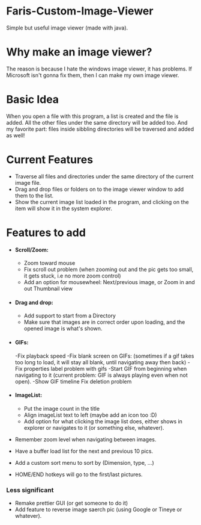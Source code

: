 # Faris-Custom-Image-Viewer
Simple but useful image viewer (made with java).

# Why make an image viewer?
The reason is because I hate the windows image viewer, it has problems. If Microsoft isn't gonna fix them, then I can make my own image viewer.

# Basic Idea
When you open a file with this program, a list is created and the file is added. All the other files under the same directory will be added too. And my favorite part: files inside sibbling directories will be traversed and added as well!

# Current Features
- Traverse all files and directories under the same directory of the current image file.
- Drag and drop files or folders on to the image viewer window to add them to the list.
- Show the current image list loaded in the program, and clicking on the item will show it in the system explorer.




# Features to add
- #### Scroll/Zoom:
	- Zoom toward mouse
	- Fix scroll out problem (when zooming out and the pic gets too small, it gets stuck, i.e no more zoom control)
	- Add an option for mousewheel: Next/previous image, or Zoom in and out
Thumbnail view
- #### Drag and drop:
	- Add support to start from a Directory
	- Make sure that images are in correct order upon loading, and the opened image is what's shown.
	 
- #### GIFs:
	-Fix playback speed
	-Fix blank screen on GIFs: (sometimes if a gif takes too long to load, it will stay all blank, until navigating away then back)
	-Fix properties label problem with gifs
	-Start GIF from beginning when navigating to it (current problem: GIF is always playing even when not open).
	-Show GIF timeline
Fix deletion problem
- #### ImageList:
	- Put the image count in the title
	- Align imageList text to left (maybe add an icon too :D)
	- Add option for what clicking the image list does, either shows in explorer or navigates to it (or something else, whatever).
- Remember zoom level when navigating between images.
- Have a buffer load list for the next and previous 10 pics.
- Add a custom sort menu to sort by (Dimension, type, …)
- HOME/END hotkeys will go to the first/last pictures.

### Less significant
- Remake prettier GUI (or get someone to do it)
- Add feature to reverse image saerch pic (using Google or Tineye or whatever).


